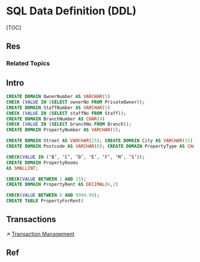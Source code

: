 # SQL Data Definition (DDL)

[TOC]



## Res
### Related Topics



## Intro
```sql
CREATE DOMAIN OwnerNumber AS VARCHAR(5)  
CHECK (VALUE IN (SELECT ownerNo FROM PrivateOwner));
CREATE DOMAIN StaffNumber AS VARCHAR(5)  
CHECK (VALUE IN (SELECT staffNo FROM Staff));
CREATE DOMAIN BranchNumber AS CHAR(4)  
CHECK (VALUE IN (SELECT branchNo FROM Branch));
CREATE DOMAIN PropertyNumber AS VARCHAR(5);

CREATE DOMAIN Street AS VARCHAR(25); CREATE DOMAIN City AS VARCHAR(15); 
CREATE DOMAIN Postcode AS VARCHAR(8); CREATE DOMAIN PropertyType AS CHAR(1)

CHECK(VALUE IN (‘B’, ‘C’, ‘D’, ‘E’, ‘F’, ‘M’, ‘S’));
CREATE DOMAIN PropertyRooms 
AS SMALLINT;

CHECK(VALUE BETWEEN 1 AND 15); 
CREATE DOMAIN PropertyRent AS DECIMAL(6,2)

CHECK(VALUE BETWEEN 0 AND 9999.99); 
CREATE TABLE PropertyForRent(

```



## Transactions
↗ [Transaction Management](../../../../⚜️%20Database%20System%20Design/📌%20DBMS%20Design/Physical%20Database%20Design%20(Software%20Engineering)/Transaction%20Management/Transaction%20Management.md)



## Ref

